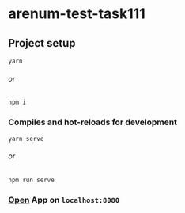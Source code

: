 # arenum-test-task111

## Project setup
```
yarn
```
###### or
```
npm i
```

### Compiles and hot-reloads for development
```
yarn serve
```
###### or
```
npm run serve
```

### [Open](http://localhost:8080) App on `localhost:8080`
